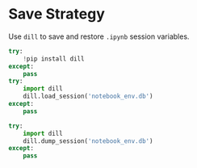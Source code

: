 # Save Strategy

Use `dill` to save and  restore `.ipynb` session variables.

```py
try:
    !pip install dill
except:
    pass
try:
    import dill
    dill.load_session('notebook_env.db')
except:
    pass

try:
    import dill
    dill.dump_session('notebook_env.db')
except:
    pass
```
